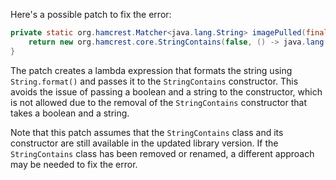 Here's a possible patch to fix the error:
```java
private static org.hamcrest.Matcher<java.lang.String> imagePulled(final java.lang.String image) {
    return new org.hamcrest.core.StringContains(false, () -> java.lang.String.format("Status: Downloaded newer image for %s", image));
}
```
The patch creates a lambda expression that formats the string using `String.format()` and passes it to the `StringContains` constructor. This avoids the issue of passing a boolean and a string to the constructor, which is not allowed due to the removal of the `StringContains` constructor that takes a boolean and a string.

Note that this patch assumes that the `StringContains` class and its constructor are still available in the updated library version. If the `StringContains` class has been removed or renamed, a different approach may be needed to fix the error.